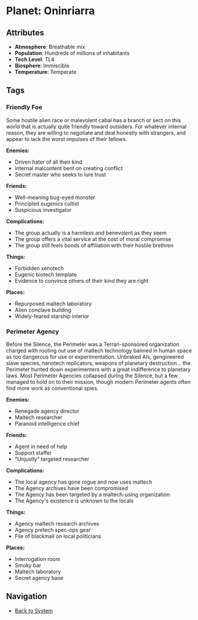 # Planet: Oninriarra

## Attributes
- **Atmosphere**: Breathable mix
- **Population**: Hundreds of millions of inhabitants
- **Tech Level**: TL4
- **Biosphere**: Immiscible
- **Temperature**: Temperate

## Tags

### Friendly Foe

Some hostile alien race or malevolent cabal has a branch or sect on this world that is actually quite friendly toward outsiders. For whatever internal reason, they are willing to negotiate and deal honestly with strangers, and appear to lack the worst impulses of their fellows.

**Enemies:**
- Driven hater of all their kind
- Internal malcontent bent on creating conflict
- Secret master who seeks to lure trust

**Friends:**
- Well-meaning bug-eyed monster
- Principled eugenics cultist
- Suspicious investigator

**Complications:**
- The group actually is a harmless and benevolent as they seem
- The group offers a vital service at the cost of moral compromise
- The group still feels bonds of affiliation with their hostile brethren

**Things:**
- Forbidden xenotech
- Eugenic biotech template
- Evidence to convince others of their kind they are right

**Places:**
- Repurposed maltech laboratory
- Alien conclave building
- Widely-feared starship interior

### Perimeter Agency

Before the Silence, the Perimeter was a Terran-sponsored organization charged with rooting out use of maltech technology banned in human space as too dangerous for use or experimentation. Unbraked AIs, gengineered slave species, nanotech replicators, weapons of planetary destruction... the Perimeter hunted down experimenters with a great indifference to planetary laws. Most Perimeter Agencies collapsed during the Silence, but a few managed to hold on to their mission, though modern Perimeter agents often find more work as conventional spies.

**Enemies:**
- Renegade agency director
- Maltech researcher
- Paranoid intelligence chief

**Friends:**
- Agent in need of help
- Support staffer
- "Unjustly" targeted researcher

**Complications:**
- The local agency has gone rogue and now uses maltech
- The Agency archives have been compromised
- The Agency has been targeted by a maltech-using organization
- The Agency's existence is unknown to the locals

**Things:**
- Agency maltech research archives
- Agency pretech spec-ops gear
- File of blackmail on local politicians

**Places:**
- Interrogation room
- Smoky bar
- Maltech laboratory
- Secret agency base

## Navigation
- [Back to System](../system.md)

